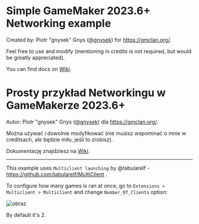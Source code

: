 # Simple GameMaker 2023.6+ Networking example

Created by: Piotr "gnysek" Gnys ([@gnysek](https://www.github.com/gnysek)) for https://gmclan.org/.

Feel free to use and modify (mentioning in credits is not required, but would be greatly appreciated).

You can find docs on [Wiki](https://github.com/gmclan-org/gm_networking/wiki).

# Prosty przykład Networkingu w GameMakerze 2023.6+

Autor: Piotr "gnysek" Gnys ([@gnysek](https://www.github.com/gnysek)) dla https://gmclan.org/.

Można używać i dowolnie modyfikować (nie musisz wspominać o mnie w creditsach, ale będzie miło, jeśli to zrobisz).

Dokumentację znajdziesz na [Wiki](https://github.com/gmclan-org/gm_networking/wiki).

---

This example uses `Multiclient launching` by @tabularelf - https://github.com/tabularelf/MultiClient .

To configure how many games is ran at once, go to `Extensions > Multiclient > Multiclient` and change `Number_Of_Clients` option:

![obraz](https://github.com/gmclan-org/gm_networking/assets/524094/85efc7ea-ca54-418f-b27b-09e66adbb97e)

By default it's 2.